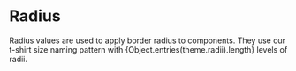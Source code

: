 # Radius

<p>
  Radius values are used to apply border radius to components. They use our
  t-shirt size naming pattern with {Object.entries(theme.radii).length} levels
  of radii.
</p>
